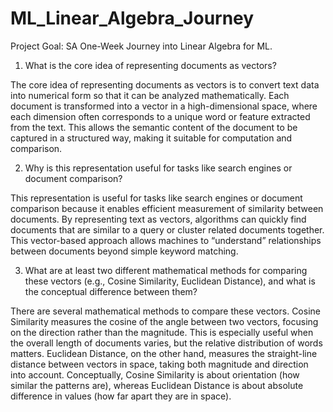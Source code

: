 # ML_Linear_Algebra_Journey
Project Goal: SA One-Week Journey into Linear Algebra for ML.

1. What is the core idea of representing documents as vectors?

The core idea of representing documents as vectors is to convert text data into numerical form so that it can be analyzed mathematically. Each document is transformed into a vector in a high-dimensional space, where each dimension often corresponds to a unique word or feature extracted from the text. This allows the semantic content of the document to be captured in a structured way, making it suitable for computation and comparison.

2. Why is this representation useful for tasks like search engines or document comparison?

This representation is useful for tasks like search engines or document comparison because it enables efficient measurement of similarity between documents. By representing text as vectors, algorithms can quickly find documents that are similar to a query or cluster related documents together. This vector-based approach allows machines to “understand” relationships between documents beyond simple keyword matching.

3. What are at least two different mathematical methods for comparing these vectors (e.g., Cosine Similarity, Euclidean Distance), and what is the conceptual difference between them?

There are several mathematical methods to compare these vectors. Cosine Similarity measures the cosine of the angle between two vectors, focusing on the direction rather than the magnitude. This is especially useful when the overall length of documents varies, but the relative distribution of words matters. Euclidean Distance, on the other hand, measures the straight-line distance between vectors in space, taking both magnitude and direction into account. Conceptually, Cosine Similarity is about orientation (how similar the patterns are), whereas Euclidean Distance is about absolute difference in values (how far apart they are in space).